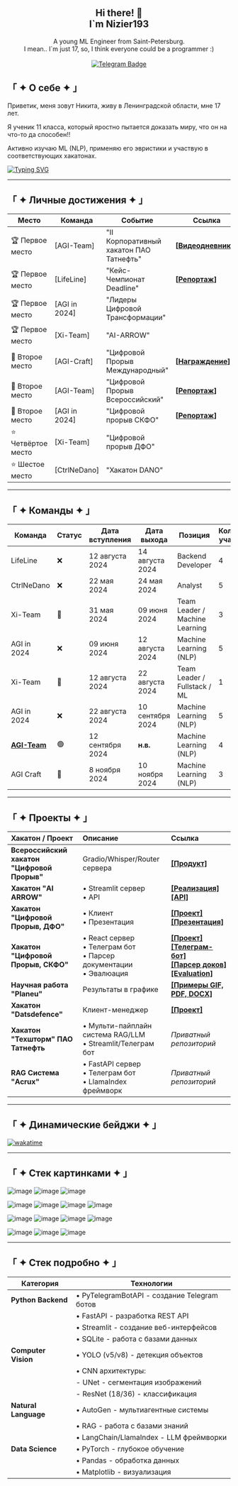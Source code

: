 <div align="center">

  <h2 align="center">Hi there! 👋 <br />I`m Nizier193</h2>

  <p align="center">
    A young ML Engineer from Saint-Petersburg.<br/>
    I mean.. I`m just 17, so, I think everyone could be a programmer :)
    <br />
    <br />
    <a href="https://t.me/Nizier193">
      <img src="https://img.shields.io/badge/Telegram-2CA5E0?style=for-the-badge&logo=telegram&logoColor=white" alt="Telegram Badge"/>
    </a>
  </p>
</div>

## 「 ✦ О себе ✦ 」
Приветик, меня зовут Никита, живу в Ленинградской области, мне 17 лет.

Я ученик 11 класса, который яростно пытается доказать миру, что он на что-то да способен!!

Активно изучаю ML (NLP), применяю его эвристики и участвую в соответствующих хакатонах. 

[![Typing SVG](https://readme-typing-svg.herokuapp.com?color=%2336BCF7&lines=Coding+is+cool+but+freaking+hard)](https://git.io/typing-svg)

---
## 「 ✦ Личные достижения ✦ 」
| Место         | Команда         | Событие                                                       | Ссылка                                                                 |
|---------------|-----------------|---------------------------------------------------------------|------------------------------------------------------------------------|
| 🏆 Первое место| [AGI-Team]     | "II Корпоративный хакатон ПАО Татнефть"                     | **[[Видеодневники](https://kss.tatneft.ru/docs/pub/55aee85ceab51e8b4daaeafd0caf8382/default/?session=expired&path=%2F%D0%92%D0%B8%D0%B4%D0%B5%D0%BE%D0%B4%D0%BD%D0%B5%D0%B2%D0%BD%D0%B8%D0%BA%D0%B8%2F)]** |
| 🏆 Первое место| [LifeLine]     | "Кейс-Чемпионат Deadline"                                   | **[[Репортаж](https://ren.tv/news/v-rossii/1210751-podvedeny-itogi-pervogo-keis-chempionata-deadline)]** |
| 🏆 Первое место| [AGI in 2024]  | "Лидеры Цифровой Трансформации"                             |                                                                        |
| 🏆 Первое место| [Xi-Team]      | "AI-ARROW"                                                  |                                                                        |
| 🥈 Второе место| [AGI-Craft]     | "Цифровой Прорыв Международный"                             | **[[Награждение](https://rutube.ru/video/fde89ac7668286d9186d96ea489590f1/)]**                                                                       |
| 🥈 Второе место| [AGI-Team]     | "Цифровой Прорыв Всероссийский"                             | **[[Репортаж](https://rutube.ru/video/f7f774d05721969b3824fedfee81a214/)]**                                                                       |
| 🥈 Второе место| [AGI in 2024]  | "Цифровой прорыв СКФО"                                     | **[[Репортаж](https://vk.com/video-226111401_456239042)]**          |
| ⭐ Четвёртое место| [Xi-Team]    | "Цифровой прорыв ДФО"                                      |                                                                        |
| ⭐ Шестое место | [CtrlNeDano]   | "Хакатон DANO"                                             |                                                                        |


---
## 「 ✦ Команды ✦ 」

| Команда         | Статус | Дата вступления | Дата выхода       | Позиция                          | Количество участников |
|------------------|--------|------------------|-------------------|----------------------------------|-----------------------|
| LifeLine         | ❌      | 12 августа 2024  | 14 августа 2024   | Backend Developer                 | 4                     |
| CtrlNeDano       | ❌      | 22 мая 2024      | 24 мая 2024       | Analyst                           | 5                     |
| Xi-Team          | 🔄      | 31 мая 2024      | 09 июня 2024      | Team Leader / Machine Learning    | 3                     |
| AGI in 2024      | ❌      | 09 июня 2024     | 12 августа 2024   | Machine Learning (NLP)           | 5                     |
| Xi-Team          | 🔄      | 12 августа 2024  | 22 августа 2024   | Team Leader / Fullstack / ML     | 1                     |
| AGI in 2024      | ❌      | 22 августа 2024  | 10 сентября 2024   | Machine Learning (NLP)           | 5                     |
| **[AGI-Team](https://github.com/agi-team-ru)** | 🟢      | 12 сентября 2024 | **н.в.**         | Machine Learning (NLP) | 4                     |
| AGI Craft         | 🔄      | 8 ноября 2024    | 10 ноября 2024    | Machine Learning (NLP) | 3                     |

---
## 「 ✦ Проекты ✦ 」
| Хакатон / Проект | Описание | Ссылка |
|:-----------------|:---------|:--------|
| **Всероссийский хакатон "Цифровой Прорыв"** | Gradio/Whisper/Router сервера | **[[Продукт]](https://github.com/agi-team-ru/viral-clip-maker)** |
| **Хакатон "AI ARROW"** | • Streamlit сервер<br>• API | **[[Реализация]](https://github.com/Nizier193/dnd-aiarrow-llm)**<br>**[[API]](https://github.com/Nizier193/dnd-aiarrow-llm/tree/master/services/controle_game_api)** |
| **Хакатон "Цифровой Прорыв, ДФО"** | • Клиент<br>• Презентация | **[[Проект]](https://github.com/Nizier193/DFO_HackItON)**<br>**[[Презентация]](https://github.com/Nizier193/cp24-dfo-client/blob/master/Генерация%20визуальной%20поддержки.pptx)** |
| **Хакатон "Цифровой Прорыв, СКФО"** | • React сервер<br>• Телеграм бот<br>• Парсер документации<br>• Эвалюация | **[[Проект]](https://github.com/idashevskii/cp-24-skfo)**<br>**[[Телеграм-бот]](https://github.com/Nizier193/cp-24-skfo-tg-bot)**<br>**[[Парсер доков]](https://github.com/Nizier193/cp-24-skfo-parser)**<br>**[[Evaluation]](https://github.com/bukhanka/cp-24-skfo-gen_ans_eval)** |
| **Научная работа "Planeu"** | Результаты в графике | **[[Примеры GIF, PDF, DOCX]](https://github.com/Nizier193/planeu-project)** |
| **Хакатон "Datsdefence"** | Клиент-менеджер | **[[Проект]](https://github.com/Nizier193/datsdefence-12-07)** |
| **Хакатон "Техшторм" ПАО Татнефть** | • Мульти-пайплайн система RAG/LLM<br>• Streamlit/Телеграм бот | *Приватный репозиторий* |
| **RAG Система "Acrux"** | • FastAPI сервер<br>• Телеграм бот<br>• LlamaIndex фреймворк | *Приватный репозиторий* |
---

## 「 ✦ Динамические бейджи ✦ 」
[![wakatime](https://wakatime.com/badge/user/5e745669-9b14-4183-bdea-4cde16c99909.svg)](https://wakatime.com/@5e745669-9b14-4183-bdea-4cde16c99909)

---

## 「 ✦ Стек картинками ✦ 」
![image](https://img.shields.io/badge/PyCharm-000000.svg?&style=for-the-badge&logo=PyCharm&logoColor=white)
![image](https://img.shields.io/badge/VSCode-0078D4?style=for-the-badge&logo=visual%20studio%20code&logoColor=white)
![image](https://img.shields.io/badge/Notepad++-90E59A.svg?style=for-the-badge&logo=notepad%2B%2B&logoColor=black)

![image](https://img.shields.io/badge/Python-FFD43B?style=for-the-badge&logo=python&logoColor=blue)
![image](https://img.shields.io/badge/Sqlite-003B57?style=for-the-badge&logo=sqlite&logoColor=white)
![image](https://img.shields.io/badge/Django-092E20?style=for-the-badge&logo=django&logoColor=green)
![image](https://img.shields.io/badge/Docker-2CA5E0?style=for-the-badge&logo=docker&logoColor=white)

![image](https://img.shields.io/badge/Numpy-777BB4?style=for-the-badge&logo=numpy&logoColor=white)
![image](https://img.shields.io/badge/Pandas-2C2D72?style=for-the-badge&logo=pandas&logoColor=white)
![image](https://img.shields.io/badge/PyTorch-EE4C2C?style=for-the-badge&logo=pytorch&logoColor=white)
![image](https://img.shields.io/badge/Colab-F9AB00?style=for-the-badge&logo=googlecolab&color=525252)

![image](https://img.shields.io/badge/ChatGPT-74aa9c?style=for-the-badge&logo=openai&logoColor=white)
![image](https://img.shields.io/badge/Gemini-8E75B2?style=for-the-badge&logo=googlebard&logoColor=fff)
![image](https://img.shields.io/badge/github%20copilot-000000?style=for-the-badge&logo=githubcopilot&logoColor=white)

---

## 「 ✦ Стек подробно ✦ 」

| **Категория**          | **Технологии**                                                |
|-----------------------|--------------------------------------------------------------|
| **Python Backend**     | • PyTelegramBotAPI - создание Telegram ботов                 |
|                       | • FastAPI - разработка REST API                              |
|                       | • Streamlit - создание веб-интерфейсов                       |
|                       | • SQLite - работа с базами данных                            |
| **Computer Vision**    | • YOLO (v5/v8) - детекция объектов                          |
|                       | • CNN архитектуры:                                           |
|                       |   - UNet - сегментация изображений                           |
|                       |   - ResNet (18/36) - классификация                           |
| **Natural Language**   | • AutoGen - мультиагентные системы                           |
|                       | • RAG - работа с базами знаний                               |
|                       | • LangChain/LlamaIndex - LLM фреймворки                      |
| **Data Science**      | • PyTorch - глубокое обучение                                |
|                       | • Pandas - обработка данных                                  |
|                       | • Matplotlib - визуализация                                  |
